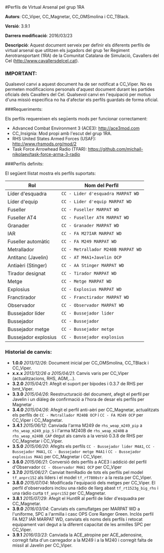 #Perfils de Virtual Arsenal pel grup 1RA

**Autors**: CC_Viper, CC_Magnetar, CC_OMSmolina i CC_TBlack.

**Versió**: 3.9.1

**Darrera modificació**: 2016/03/23

**Descripció**: Aquest document serveix per definir els diferents perfils de virtual arsenal que utlitzen els jugadors del grup
1er Regiment Aerotransportant (1RA) de la Comunitat Catalana de Simulació, Cavallers del Cel (http://www.cavallersdelcel.cat).

### IMPORTANT:

Qualsevol canvi a aquest document ha de ser notificat a CC_Viper. No es permeten modificacions personals d'aquest document durant
les partides oficials dels Cavallers del Cel. Qualsevol canvi en l'equipació per motius d'una missió específica no ha d'afectar
els perfils guardats de forma oficial.

###Requeriments:

Els perfils requereixen els següents mods per funcionar correctament:

* Advanced Combat Environment 3 (ACE3): http://ace3mod.com
* CC_Insignia: Mod propi amb l'escut del grup 1RA.
* RHS United States Armed Forces (USAF): http://www.rhsmods.org/mod/2
* Task Force Arrowhead Radio (TFAR): https://github.com/michail-nikolaev/task-force-arma-3-radio

###Perfils definits:

El següent llistat mostra els perfils suportats:

| **Rol**             | **Nom del Perfil**                 |
| ------------------- | --------------------------------   |
| Líder d'esquadra    | `CC - Lider d'esquadra MARPAT WD`  |
| Líder d'equip       | `CC - Lider d'equip MARPAT WD`     |
| Fuseller            | `CC - Fuseller MARPAT WD`          |
| Fuseller AT4        | `CC - Fuseller AT4 MARPAT WD`      |
| Granader            | `CC - Granader MARPAT WD`          |
| IAR                 | `CC - FA M27IAR MARPAT WD`         |
| Fuseller automàtic  | `CC - FA M249 MARPAT WD`           |
| Metrallador         | `CC - Metrallador M240B MARPAT WD` |
| Antitanc (Javelin)  | `CC - AT M4A1+Javelin OCP`         |
| Antiaèri (Stinger)  | `CC - AA Stinger MARPAT WD`        |
| Tirador designat    | `CC - Tirador MARPAT WD`           |
| Metge               | `CC - Metge MARPAT WD`             |
| Explosius           | `CC - Explosius MARPAT WD`         |
| Franctirador        | `CC - Franctirador MARPAT WD`      |
| Observador          | `CC - Observador MARPAT WD`        |
| Bussejador líder    | `CC - Bussejador lider`            |
| Bussejador          | `CC - Bussejador`                  |
| Bussejador metge    | `CC - Bussejador metge`            |
| Bussejador explosius| `CC - Bussejador explosius`        |

### Historial de canvis:

* **1.0.0** *2013/12/26*: Document inicial per CC_OMSmolina, CC_TBlack i CC_Viper.
* **x.x.x** *2013/12/26 a 2015/04/21*: Canvis varis per CC_Viper (actualitzacions, RHS, AGM,...).
* **3.2.0** *2015/04/21*: Afegit el suport per bípodes i 0.3.7 de RHS per bmt_Viper.
* **3.3.0** *2015/04/26*: Reestructuració del document, afegit el perfil per Javelin i un diàleg de confirmació a l'hora de desar els perfils per Magnetar   .
* **3.4.0** *2015/04/26*: Afegit el perfil anti-aèri per CC_Magnetar, actualitzats els perfils de `CC - Metrallador M240B OCP` i `CC - FA M249 OCP` per CC_Viper i CC_Magnetar.
* **3.4.1** *2015/06/12*: Canviada l'arma M249 de `rhs_weap_m249_pip` a `rhs_weap_m249_pip_S` i l'arma M240B de `rhs_weap_m240B` a `rhs_weap_m240B_CAP` degut als canvis a la versió 0.3.8 de RHS per CC_Magnetar i CC_Viper.
* **3.5.0** *2015/06/20*: Afegits els perfils `CC - Bussejador lider M4A1`, `CC - Bussejador M4A1`, `CC - Bussejador metge M4A1` i `CC - Bussejador explosius M4A1` per CC_Magnetar i CC_Viper.
* **3.6.0** *2015/06/21*: Conversió dels perfils a ACE3 i addició del perfil d'Observador `CC - Observador M4A1 OCP` per CC_Viper
* **3.7.0** *2015/06/27*: Canviat ItemRadio de tots els perfils pel model `tf_anprc152` als líders i el model `tf_rf7800str` a la resta per CC_Viper.
* **3.8.0** *2015/07/04*: Modificada l'equipació dels metges per CC_Viper. El perfil d'observadors inclou una ràdio de llarg abast `tf_rt1523g_big_rhs` i una ràdio curta `tf_anprc152` per CC_Magnetar. 
* **3.8.1** *2015/07/29*: Afegit el HuntIR al perfil de líder d'esquadra per CC_Magnetar.
* **3.9.0** *2016/03/04*: Canviats els camuflatges per MARPAT WD a l'uniforme, SPC a l'armilla i casc OPS Core Ranger Green. Inclós perfil FA M27 IAR MARPAT WD, canviats els noms dels perfils i retocat equipament vari degut a la diferent capacitat de les armilles SPC per CC_Viper.
* **3.9.1** *2016/03/23*: Canviada la ACE_atropine per ACE_adenosine, corregit falta d'un carregador a la M249 i a la M240 i corregit falta de missil al Javelin per CC_Viper.